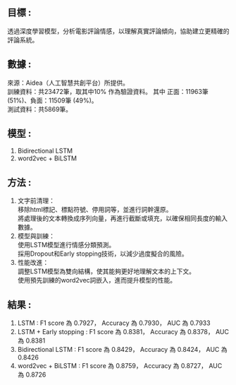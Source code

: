 ## 目標 : 
透過深度學習模型，分析電影評論情感，以理解真實評論傾向，協助建立更精確的評論系統。

## 數據 :
來源：Aidea（人工智慧共創平台）所提供。<br>
訓練資料：共23472筆，取其中10% 作為驗證資料。
           其中 正面：11963筆 (51%)、負面：11509筆 (49%)。<br>
測試資料：共5869筆。

## 模型 :
1. Bidirectional LSTM
2. word2vec + BiLSTM

## 方法 :
1. 文字前清理：<br>
   移除html標記、標點符號、停用詞等，並進行詞幹還原。<br>
   將處理後的文本轉換成序列向量，再進行截斷或填充，以確保相同長度的輸入數據。<br>
2. 模型與訓練：<br>
   使用LSTM模型進行情感分類預測。<br>
   採用Dropout和Early stopping技術，以減少過度擬合的風險。<br>
4. 性能改進：<br>
   調整LSTM模型為雙向結構，使其能夠更好地理解文本的上下文。<br>
   使用預先訓練的word2vec詞嵌入，進而提升模型的性能。<br>


## 結果 :
1. LSTM	:                F1 score 為 0.7927，	Accuracy 為 0.7930， AUC 為 0.7933
2. LSTM + Early stopping :  F1 score 為 0.8381，	Accuracy 為 0.8378， AUC 為 0.8381
3. Bidirectional  LSTM :    F1 score 為 0.8429，	Accuracy 為 0.8424， AUC 為 0.8426
4. word2vec + BiLSTM	:     F1 score 為 0.8759，	Accuracy 為 0.8727， AUC 為 0.8726


